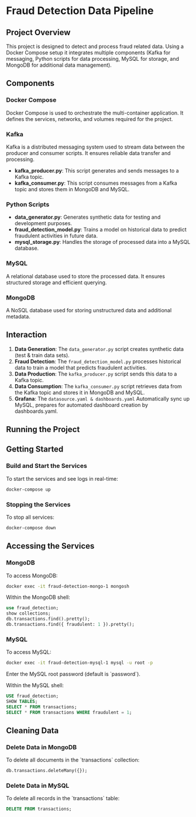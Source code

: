 # Fraud Detection Data Pipeline

## Project Overview

This project is designed to detect and process fraud related data. Using a Docker Compose setup it integrates multiple components (Kafka for messaging, Python scripts for data processing, MySQL for storage, and MongoDB for additional data management).

## Components

### Docker Compose
Docker Compose is used to orchestrate the multi-container application. It defines the services, networks, and volumes required for the project.

### Kafka
Kafka is a distributed messaging system used to stream data between the producer and consumer scripts. It ensures reliable data transfer and processing.

- **kafka_producer.py**: This script generates and sends messages to a Kafka topic.
- **kafka_consumer.py**: This script consumes messages from a Kafka topic and stores them in MongoDB and MySQL.

### Python Scripts
- **data_generator.py**: Generates synthetic data for testing and development purposes.
- **fraud_detection_model.py**: Trains a model on historical data to predict fraudulent activities in future data.
- **mysql_storage.py**: Handles the storage of processed data into a MySQL database.

### MySQL
A relational database used to store the processed data. It ensures structured storage and efficient querying.

### MongoDB
A NoSQL database used for storing unstructured data and additional metadata.

## Interaction

1. **Data Generation**: The `data_generator.py` script creates synthetic data (test & train data sets).
2. **Fraud Detection**: The `fraud_detection_model.py` processes historical data to train a model that predicts fraudulent activities.
3. **Data Production**: The `kafka_producer.py` script sends this data to a Kafka topic.
4. **Data Consumption**: The `kafka_consumer.py` script retrieves data from the Kafka topic and stores it in MongoDB and MySQL.
5. **Grafana**: The `datasource.yaml & dashboards.yaml` Automatically sync up MySQL, prepares for automated dashboard creation by dashboards.yaml.

## Running the Project

## Getting Started

### Build and Start the Services

To start the services and see logs in real-time:

```bash
docker-compose up
```

### Stopping the Services

To stop all services:

```bash
docker-compose down
```

## Accessing the Services

### MongoDB

To access MongoDB:

```bash
docker exec -it fraud-detection-mongo-1 mongosh
```

Within the MongoDB shell:

```sql
use fraud_detection;
show collections;
db.transactions.find().pretty();
db.transactions.find({ fraudulent: 1 }).pretty();
```

### MySQL

To access MySQL:

```bash
docker exec -it fraud-detection-mysql-1 mysql -u root -p
```

Enter the MySQL root password (default is \`password\`).

Within the MySQL shell:

```sql
USE fraud_detection;
SHOW TABLES;
SELECT * FROM transactions;
SELECT * FROM transactions WHERE fraudulent = 1;
```

## Cleaning Data

### Delete Data in MongoDB

To delete all documents in the \`transactions\` collection:

```sql
db.transactions.deleteMany({});
```

### Delete Data in MySQL

To delete all records in the \`transactions\` table:

```sql
DELETE FROM transactions;
```

